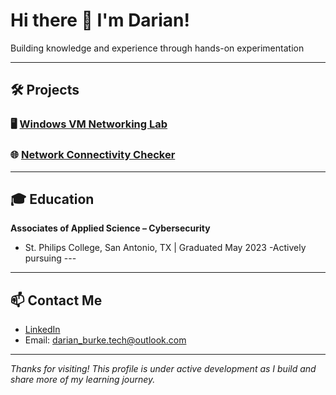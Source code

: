 # Hi there 👋 I'm Darian!

Building knowledge and experience through hands-on experimentation

---
## 🛠️ Projects

### 🖥️ [Windows VM Networking Lab](https://github.com/DarianBurke/VM_Lab)
### 🌐 [Network Connectivity Checker](https://github.com/DarianBurke/network-connectivity-checker)

---
## 🎓 Education

**Associates of Applied Science – Cybersecurity**  
- St. Philips College, San Antonio, TX | Graduated May 2023
  -Actively pursuing ---  

---
## 📫 Contact Me
- [LinkedIn](https://linkedin.com/in/yourusername)  
- Email: darian_burke.tech@outlook.com

---

*Thanks for visiting! This profile is under active development as I build and share more of my learning journey.*
